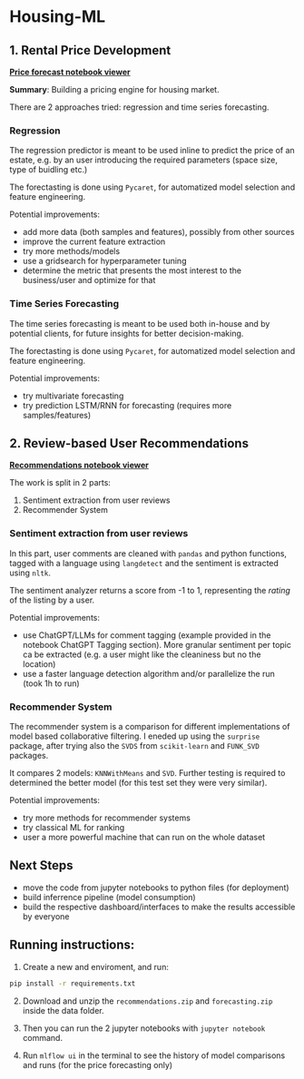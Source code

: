 # Housing-ML

## 1. Rental Price Development

[**Price forecast notebook viewer**](https://nbviewer.org/github/andreicap/housing-ml/blob/main/price_forecast.ipynb)

**Summary**: Building a pricing engine for housing market.

There are 2 approaches tried: regression and time series forecasting.

### Regression
The regression predictor is meant to be used inline to predict the price of an estate, e.g. by an user introducing the required parameters (space size, type of buidling etc.)

The forectasting is done using `Pycaret`, for automatized model selection and feature engineering.

Potential improvements:
* add more data (both samples and features), possibly from other sources
* improve the current feature extraction
* try more methods/models
* use a gridsearch for hyperparameter tuning
* determine the metric that presents the most interest to the business/user and optimize for that


### Time Series Forecasting
The time series forecasting is meant to be used both in-house and by potential clients, for future insights for better decision-making.

The forectasting is done using `Pycaret`, for automatized model selection and feature engineering.

Potential improvements:
* try multivariate forecasting
* try prediction LSTM/RNN for forecasting (requires more samples/features)

## 2. Review-based User Recommendations

[**Recommendations notebook viewer**](https://nbviewer.org/github/andreicap/housing-ml/blob/main/recommendations.ipynb)

The work is split in 2 parts: 
1. Sentiment extraction from user reviews
2. Recommender System

### Sentiment extraction from user reviews

In this part, user comments are cleaned with `pandas` and python functions, tagged with a language using `langdetect` and the sentiment is extracted using `nltk`.

The sentiment analyzer returns a score from -1 to 1, representing the *rating* of the listing by a user.

Potential improvements:
* use ChatGPT/LLMs for comment tagging (example provided in the notebook ChatGPT Tagging section). More granular sentiment per topic ca be extracted (e.g. a user might like the cleaniness but no the location)
* use a faster language detection algorithm and/or parallelize the run (took 1h to run)

### Recommender System

The recommender system is a comparison for different implementations of model based collaborative filtering.
I eneded up using the `surprise` package, after trying  also the `SVDS` from `scikit-learn` and `FUNK_SVD` packages.

It compares 2 models: `KNNWithMeans` and `SVD`. Further testing is required to determined the better model (for this test set they were very similar).

Potential improvements:
* try more methods for recommender systems
* try classical ML for ranking 
* user a more powerful machine that can run on the whole dataset

## Next Steps
* move the code from jupyter notebooks to python files (for deployment)
* build inferrence pipeline (model consumption)
* build the respective dashboard/interfaces to make the results accessible by everyone


## Running instructions:

1. Create a new and enviroment, and run:
```bash
pip install -r requirements.txt
```

2. Download and unzip  the `recommendations.zip` and `forecasting.zip` inside the data folder.

3. Then you can run the 2 jupyter notebooks with `jupyter notebook` command.

4. Run `mlflow ui` in the terminal to see the history of model comparisons and runs (for the price forecasting only)






